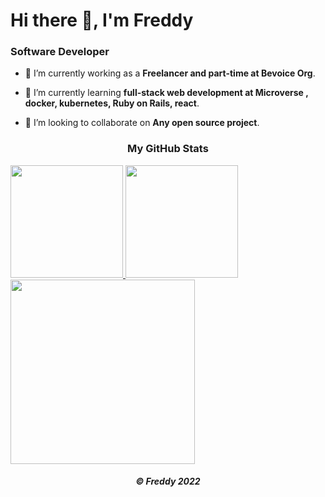 <h1>Hi there 👋, I'm Freddy</h1>
<h3>Software Developer</h3>

- 🔭 I’m currently working as a **Freelancer and part-time at Bevoice Org**.

- 🌱 I’m currently learning **full-stack web development at Microverse , docker, kubernetes, Ruby on Rails, react**.

- 👯 I’m looking to collaborate on **Any open source project**.
 <h3 align="center">My GitHub Stats</h3> 

<div>
  <a href="https://github.com/freddykaberuka">
  <img height="180em" src="https://github-readme-stats.vercel.app/api?username=freddykaberuka&show_icons=true&theme=gruvbox&include_all_commits=true&count_private=true"/>
  <img height="180em" src="https://github-readme-stats.vercel.app/api/top-langs/?username=freddykaberuka&layout=compact&langs_count=7&theme=gruvbox"/>
    <img height="295em"  src="https://activity-graph.herokuapp.com/graph?username=freddykaberuka&theme=gruvbox&title_color=00DB49&text_color=8A8FA0"/>
</a>
</div>
<h5 align="center">©️ Freddy 2022</h5>
